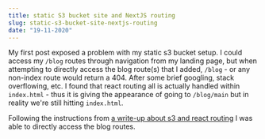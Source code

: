 ```yaml
---
title: static S3 bucket site and NextJS routing
slug: static-s3-bucket-site-nextjs-routing
date: "19-11-2020"
---
```


My first post exposed a problem with my static s3 bucket setup.  I could access my `/blog` routes through navigation from my landing page, but when attempting to directly access the blog route(s) that I added, `/blog` - or any non-index route would return a 404.  After some brief googling, stack overflowing, etc. I found that react routing all is actually handled within `index.html` - thus it is giving the appearance of going to `/blog/main` but in reality we're still hitting `index.html`.

Following the instructions from [a write-up about s3 and react routing](https://medium.com/@xergiodf/react-router-404s-pages-nginx-apache-amazon-s3-93f9b55e21f3)  I was able to directly access the blog routes.
